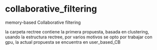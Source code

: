 # collaborative_filtering
memory-based Collaborative filtering

la carpeta rectree contiene la primera propuesta, basada en clustering, usando la estructura rectree, por varios motivos se opto por trabajar con gpu, la actual propuesta se encuentra en user_based_CB

